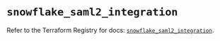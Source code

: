 # `snowflake_saml2_integration`

Refer to the Terraform Registry for docs: [`snowflake_saml2_integration`](https://registry.terraform.io/providers/snowflake-labs/snowflake/1.0.2/docs/resources/saml2_integration).
